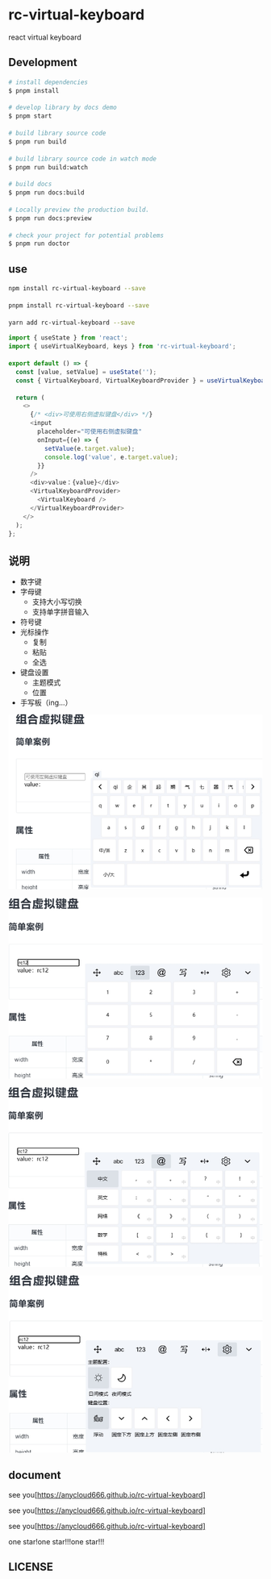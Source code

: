 # rc-virtual-keyboard

react virtual keyboard

## Development

```bash
# install dependencies
$ pnpm install

# develop library by docs demo
$ pnpm start

# build library source code
$ pnpm run build

# build library source code in watch mode
$ pnpm run build:watch

# build docs
$ pnpm run docs:build

# Locally preview the production build.
$ pnpm run docs:preview

# check your project for potential problems
$ pnpm run doctor
```

## use

```bash
npm install rc-virtual-keyboard --save

pnpm install rc-virtual-keyboard --save

yarn add rc-virtual-keyboard --save

```

```ts
import { useState } from 'react';
import { useVirtualKeyboard, keys } from 'rc-virtual-keyboard';

export default () => {
  const [value, setValue] = useState('');
  const { VirtualKeyboard, VirtualKeyboardProvider } = useVirtualKeyboard();

  return (
    <>
      {/* <div>可使用右侧虚拟键盘</div> */}
      <input
        placeholder="可使用右侧虚拟键盘"
        onInput={(e) => {
          setValue(e.target.value);
          console.log('value', e.target.value);
        }}
      />
      <div>value：{value}</div>
      <VirtualKeyboardProvider>
        <VirtualKeyboard />
      </VirtualKeyboardProvider>
    </>
  );
};
```

## 说明

- 数字键
- 字母键
  - 支持大小写切换
  - 支持单字拼音输入
- 符号键
- 光标操作
  - 复制
  - 粘贴
  - 全选
- 键盘设置
  - 主题模式
  - 位置
- 手写板（ing...）

![字母键](https://github.com/AnyCloud666/rc-virtual-keyboard/blob/master/public/example/ward.jpg?raw=true)

![数字键](https://github.com/AnyCloud666/rc-virtual-keyboard/blob/master/public/example/number.jpg?raw=truev)

![符号键](https://github.com/AnyCloud666/rc-virtual-keyboard/blob/master/public/example/symbol.jpg?raw=true)

![设置项](https://github.com/AnyCloud666/rc-virtual-keyboard/blob/master/public/example/setting.jpg?raw=true)

## document

see you[https://anycloud666.github.io/rc-virtual-keyboard]

see you[https://anycloud666.github.io/rc-virtual-keyboard]

see you[https://anycloud666.github.io/rc-virtual-keyboard]

one star!one star!!!one star!!!

## LICENSE

